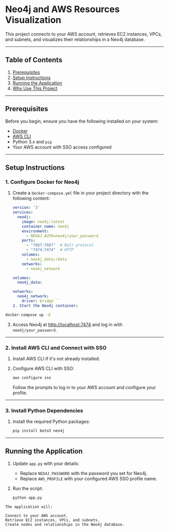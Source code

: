 # Neo4j and AWS Resources Visualization

This project connects to your AWS account, retrieves EC2 instances, VPCs, and subnets, and visualizes their relationships in a Neo4j database.

---

## Table of Contents
1. [Prerequisites](#prerequisites)
2. [Setup Instructions](#setup-instructions)
3. [Running the Application](#running-the-application)
4. [Why Use This Project](#why-use-this-project)

---

## Prerequisites

Before you begin, ensure you have the following installed on your system:

- [Docker](https://www.docker.com/products/docker-desktop)
- [AWS CLI](https://docs.aws.amazon.com/cli/latest/userguide/install-cliv2.html)
- Python 3.x and `pip`
- Your AWS account with SSO access configured

---

## Setup Instructions

### 1. Configure Docker for Neo4j

1. Create a `docker-compose.yml` file in your project directory with the following content:

   ```yaml
   version: '3'
   services:
     neo4j:
       image: neo4j:latest
       container_name: neo4j
       environment:
         - NEO4J_AUTH=neo4j/your_password
       ports:
         - "7687:7687"  # Bolt protocol
         - "7474:7474"  # HTTP
       volumes:
         - neo4j_data:/data
       networks:
         - neo4j_network

   volumes:
     neo4j_data:

   networks:
     neo4j_network:
       driver: bridge```
   2. Start the Neo4j container:

```bash
docker-compose up -d
```

   3. Access Neo4j at [http://localhost:7474](http://localhost:7474) and log in with `neo4j/your_password`.
------
### 2. Install AWS CLI and Connect with SSO

1. Install AWS CLI if it's not already installed.

2. Configure AWS CLI with SSO:

   ```bash
   aws configure sso
   ```
   Follow the prompts to log in to your AWS account and configure your profile.

------
### 3. Install Python Dependencies

1. Install the required Python packages:

   ```bash
   pip install boto3 neo4j
   ```
------
## Running the Application

1. Update `app.py` with your details:
   - Replace `NEO4J_PASSWORD` with the password you set for Neo4j.
   - Replace `AWS_PROFILE` with your configured AWS SSO profile name.

2. Run the script:

   ```bash
   python app.py
```
The application will:

Connect to your AWS account.
Retrieve EC2 instances, VPCs, and subnets.
Create nodes and relationships in the Neo4j database.












